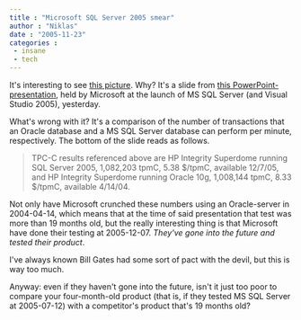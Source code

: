 ```yaml
---
title : "Microsoft SQL Server 2005 smear"
author : "Niklas"
date : "2005-11-23"
categories : 
 - insane
 - tech
---
```


It's interesting to see [this picture](https://niklasblog.com/wp-content/2005-11-23-sqlserver2005.jpg). Why? It's a slide from [this PowerPoint-presentation](http://download.microsoft.com/download/9/5/4/954145b3-1ff7-4aa8-9c9d-8a0100a847b9/1.AnnaKarinFrancois.ppt), held by Microsoft at the launch of MS SQL Server (and Visual Studio 2005), yesterday.

What's wrong with it? It's a comparison of the number of transactions that an Oracle database and a MS SQL Server database can perform per minute, respectively. The bottom of the slide reads as follows.

> TPC-C results referenced above are HP Integrity Superdome running SQL Server 2005, 1,082,203 tpmC, 5.38 $/tpmC, available 12/7/05, and HP Integrity Superdome running Oracle 10g, 1,008,144 tpmC, 8.33 $/tpmC, available 4/14/04.

Not only have Microsoft crunched these numbers using an Oracle-server in 2004-04-14, which means that at the time of said presentation that test was more than 19 months old, but the really interesting thing is that Microsoft have done their testing at 2005-12-07. _They've gone into the future and tested their product_.

I've always known Bill Gates had some sort of pact with the devil, but this is way too much.

Anyway: even if they haven't gone into the future, isn't it just too poor to compare your four-month-old product (that is, if they tested MS SQL Server at 2005-07-12) with a competitor's product that's 19 months old?
